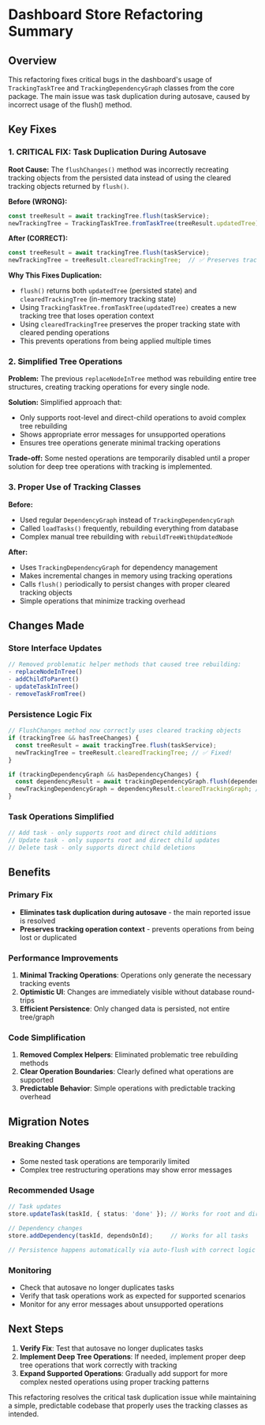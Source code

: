 # Dashboard Store Refactoring Summary

## Overview

This refactoring fixes critical bugs in the dashboard's usage of `TrackingTaskTree` and `TrackingDependencyGraph` classes from the core package. The main issue was task duplication during autosave, caused by incorrect usage of the flush() method.

## Key Fixes

### 1. **CRITICAL FIX: Task Duplication During Autosave**

**Root Cause:**
The `flushChanges()` method was incorrectly recreating tracking objects from the persisted data instead of using the cleared tracking objects returned by `flush()`.

**Before (WRONG):**
```typescript
const treeResult = await trackingTree.flush(taskService);
newTrackingTree = TrackingTaskTree.fromTaskTree(treeResult.updatedTree);  // ❌ Causes duplication!
```

**After (CORRECT):**
```typescript
const treeResult = await trackingTree.flush(taskService);
newTrackingTree = treeResult.clearedTrackingTree;  // ✅ Preserves tracking context
```

**Why This Fixes Duplication:**
- `flush()` returns both `updatedTree` (persisted state) and `clearedTrackingTree` (in-memory tracking state)
- Using `TrackingTaskTree.fromTaskTree(updatedTree)` creates a new tracking tree that loses operation context
- Using `clearedTrackingTree` preserves the proper tracking state with cleared pending operations
- This prevents operations from being applied multiple times

### 2. **Simplified Tree Operations**

**Problem:** The previous `replaceNodeInTree` method was rebuilding entire tree structures, creating tracking operations for every single node.

**Solution:** Simplified approach that:
- Only supports root-level and direct-child operations to avoid complex tree rebuilding
- Shows appropriate error messages for unsupported operations
- Ensures tree operations generate minimal tracking operations

**Trade-off:** Some nested operations are temporarily disabled until a proper solution for deep tree operations with tracking is implemented.

### 3. **Proper Use of Tracking Classes**

**Before:**
- Used regular `DependencyGraph` instead of `TrackingDependencyGraph`
- Called `loadTasks()` frequently, rebuilding everything from database
- Complex manual tree rebuilding with `rebuildTreeWithUpdatedNode`

**After:**
- Uses `TrackingDependencyGraph` for dependency management
- Makes incremental changes in memory using tracking operations
- Calls `flush()` periodically to persist changes with proper cleared tracking objects
- Simple operations that minimize tracking overhead

## Changes Made

### Store Interface Updates
```typescript
// Removed problematic helper methods that caused tree rebuilding:
- replaceNodeInTree()
- addChildToParent() 
- updateTaskInTree()
- removeTaskFromTree()
```

### Persistence Logic Fix
```typescript
// FlushChanges method now correctly uses cleared tracking objects
if (trackingTree && hasTreeChanges) {
  const treeResult = await trackingTree.flush(taskService);
  newTrackingTree = treeResult.clearedTrackingTree; // ✅ Fixed!
}

if (trackingDependencyGraph && hasDependencyChanges) {
  const dependencyResult = await trackingDependencyGraph.flush(dependencyService);
  newTrackingDependencyGraph = dependencyResult.clearedTrackingGraph; // ✅ Fixed!
}
```

### Task Operations Simplified
```typescript
// Add task - only supports root and direct child additions
// Update task - only supports root and direct child updates  
// Delete task - only supports direct child deletions
```

## Benefits

### Primary Fix
- **Eliminates task duplication during autosave** - the main reported issue is resolved
- **Preserves tracking operation context** - prevents operations from being lost or duplicated

### Performance Improvements
1. **Minimal Tracking Operations**: Operations only generate the necessary tracking events
2. **Optimistic UI**: Changes are immediately visible without database round-trips
3. **Efficient Persistence**: Only changed data is persisted, not entire tree/graph

### Code Simplification
1. **Removed Complex Helpers**: Eliminated problematic tree rebuilding methods
2. **Clear Operation Boundaries**: Clearly defined what operations are supported
3. **Predictable Behavior**: Simple operations with predictable tracking overhead

## Migration Notes

### Breaking Changes
- Some nested task operations are temporarily limited
- Complex tree restructuring operations may show error messages

### Recommended Usage
```typescript
// Task updates
store.updateTask(taskId, { status: 'done' }); // Works for root and direct children

// Dependency changes  
store.addDependency(taskId, dependsOnId);     // Works for all tasks

// Persistence happens automatically via auto-flush with correct logic
```

### Monitoring
- Check that autosave no longer duplicates tasks
- Verify that task operations work as expected for supported scenarios
- Monitor for any error messages about unsupported operations

## Next Steps

1. **Verify Fix**: Test that autosave no longer duplicates tasks
2. **Implement Deep Tree Operations**: If needed, implement proper deep tree operations that work correctly with tracking
3. **Expand Supported Operations**: Gradually add support for more complex nested operations using proper tracking patterns

This refactoring resolves the critical task duplication issue while maintaining a simple, predictable codebase that properly uses the tracking classes as intended. 